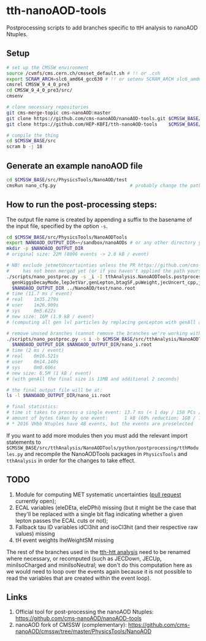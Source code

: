 # tth-nanoAOD-tools
Postprocessing scripts to add branches specific to ttH analysis to nanoAOD Ntuples.

## Setup

```bash
# set up the CMSSW environment
source /cvmfs/cms.cern.ch/cmsset_default.sh # !! or .csh
export SCRAM_ARCH=slc6_amd64_gcc630 # !! or setenv SCRAM_ARCH slc6_amd64_gcc630
cmsrel CMSSW_9_4_0_pre3
cd CMSSW_9_4_0_pre3/src/
cmsenv

# clone necessary repositories
git cms-merge-topic cms-nanoAOD:master
git clone https://github.com/cms-nanoAOD/nanoAOD-tools.git $CMSSW_BASE/src/PhysicsTools/NanoAODTools
git clone https://github.com/HEP-KBFI/tth-nanoAOD-tools    $CMSSW_BASE/src/tthAnalysis/NanoAODTools

# compile the thing
cd $CMSSW_BASE/src
scram b -j 18
```

## Generate an example nanoAOD file

```bash
cd $CMSSW_BASE/src/PhysicsTools/NanoAOD/test
cmsRun nano_cfg.py                           # probably change the paths to the input files
```

## How to run the post-processing steps:

The output file name is created by appending a suffix to the basename of the input file, specified by the option `-s`.

```bash
cd $CMSSW_BASE/src/PhysicsTools/NanoAODTools
export NANOAOD_OUTPUT_DIR=~/sandbox/nanoAODs # or any other directory you prefer
mkdir -p $NANOAOD_OUTPUT_DIR
# original size: 22M (8096 events -> 2.8 kB / event)

# NB! exclude jetmetUncertainties unless the PR https://github.com/cms-nanoAOD/nanoAOD-tools/pull/24
#     has not been merged yet (or if you haven't applied the path yourself)
./scripts/nano_postproc.py -s _i -I tthAnalysis.NanoAODTools.postprocessing.tthModules             \
  genHiggsDecayMode,lepJetVar,genLepton,btagSF,puWeight,jecUncert_cpp,jetmetUncertainties,tauIDLog \
  $NANOAOD_OUTPUT_DIR ../NanoAOD/test/nano.root
# time (11.7 ms / event)
# real    1m35.279s
# user    1m26.909s
# sys     0m5.622s
# new size: 16M (1.9 kB / event)
# (computing all gen lvl particles by replacing genLepton with genAll adds another 15 seconds and 2 MB)

# remove unused branches (cannot remove the branches we're working with, hence the 2nd command)
./scripts/nano_postproc.py -s i -b $CMSSW_BASE/src/tthAnalysis/NanoAODTools/data/keep_or_drop.txt \
  $NANOAOD_OUTPUT_DIR $NANOAOD_OUTPUT_DIR/nano_i.root
# time (2 ms / event)
# real    0m16.521s
# user    0m14.140s
# sys     0m0.606s
# new size: 8.5M (1 kB / event)
# (with genAll the final size is 11MB and additional 2 seconds)

# the final output file will be at:
ls -l $NANOAOD_OUTPUT_DIR/nano_ii.root

# final statistics:
# time it takes to process a single event: 13.7 ms (< 1 day / 150 PCs / 1B events*) or w/ genAll 15.7 ms
# amount of bytes taken by one event:      1 kB (60% reduction; 1GB / 1B events*) or w/ genAll 1.4 kB
# * 2016 VHbb Ntuples have 4B events, but the events are preselected
```

If you want to add more modules then you must add the relevant import statements to `$CMSSW_BASE/src/tthAnalysis/NanoAODTools/python/postprocessing/tthModules.py` and recompile the NanoAODTools packages in `PhysicsTools` and `tthAnalysis` in order for the changes to take effect.

## TODO

1. Module for computing MET systematic uncertainties ([pull request](https://github.com/cms-nanoAOD/nanoAOD-tools/pull/24) currently open);
1. ECAL variables (eleDEta, eleDPhi) missing (but it might be the case that they'll be replaced with a single bit flag indicating whether a given lepton passes the ECAL cuts or not);
1. Fallback tau ID variables idCI3hit and isoCI3hit (and their respective raw values) missing
1. tH event weights lheWeightSM missing

The rest of the branches used in the [tth-htt analysis](https://github.com/HEP-KBFI/tth-htt/tree/nanoAOD) need to be renamed where necessary, or recomputed (such as JECDown, JECUp, miniIsoCharged and miniIsoNeutral; we don't do this computation here as we would need to loop over the events again because it is not possible to read the variables that are created within the event loop).

## Links

1. Official tool for post-processing the nanoAOD Ntuples: https://github.com/cms-nanoAOD/nanoAOD-tools
1. nanoAOD fork of CMSSW (complementary): https://github.com/cms-nanoAOD/cmssw/tree/master/PhysicsTools/NanoAOD
